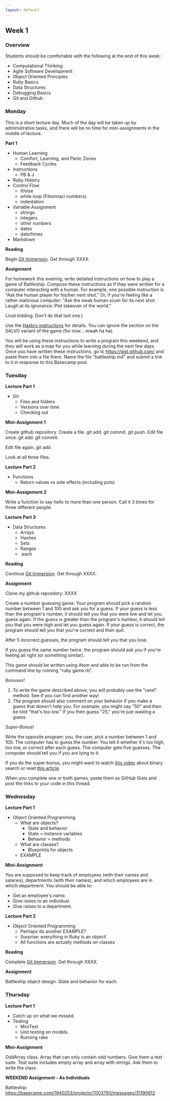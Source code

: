```yaml
---
layout: default
---
```


## Week 1

### Overview

Students should be comfortable with the following at the end of this week:

* Computational Thinking
* Agile Software Development
* Object Oriented Principles
* Ruby Basics
* Data Structures
* Debugging Basics
* Git and Github



### Monday

This is a short lecture day.  Much of the day will be taken up by administrative tasks, and there will be no time for mini-assignments in the middle of lecture.

**Part 1**

* Human Learning
  * Comfort, Learning, and Panic Zones
    <!-- My job is to keep you at the outer edge of the Learning Zone -->
  * Feedback Cycles
    <!-- They're important in life. The shorter and more frequent they are, the better. -->
    <!-- You'll be giving the TA daily reports on where you are in the zones. -->
    <!-- 1-6 for lecture, 1-6 for assignment, # of hours for assignment. -->
* Instructions
  * PB & J
* Ruby History
* Control Flow
  * if/else
  * while loop (Fibonnaci numbers)
  * indentation
* Variable Assignment
  * strings
  * integers
  * other numbers
  * dates
  * date/times
* Markdown

**Reading**

Begin [Git Immersion](http://gitimmersion.com/).  Get through XXXX.

**Assignment**

For homework this evening, write detailed instructions on how to play a game of Battleship. Compose these instructions as if they were written for a computer interacting with a human.  For example, one possible instruction is "Ask the human player for his/her next shot."  Or, if you're feeling like a rather malicious computer: "Ask the weak human scum for its next shot.  Laugh at its ignorance.  Plot takeover of the world."

(Just kidding.  Don't do that last one.)

Use the [Hasbro instructions](http://www.hasbro.com/common/instruct/battleship.pdf) for details. You can ignore the section on the SALVO variant of the game (for now... mwah ha ha).

You will be using these instructions to write a program this weekend, and they will work as a map for you while learning during the next few days. Once you have written these instructions, go to https://gist.github.com/ and paste them into a file there. Name the file "battleship.md" and submit a link to it in response to this Basecamp post.



### Tuesday

**Lecture Part 1**

* Git
  * Files and folders
  * Versions over time
  * Checking out

**Mini-Assignment 1**

Create github repository.  Create a file.  git add.  git commit.  git push.
Edit file once.  git add.  git commit.

Edit file again.  git add.

Look at all three files.

**Lecture Part 2**

* Functions
  * Return values vs side effects (including puts)

**Mini-Assignment 2**

Write a function to say hello to more than one person.  Call it 3 times for three different people.

**Lecture Part 3**

* Data Structures
  * Arrays
  * Hashes
  * Sets
  * Ranges
  * .each

**Reading**

Continue [Git Immersion](http://gitimmersion.com/).  Get through XXXX.

**Assignment**

Clone my github repository: XXXX

Create a number guessing game. Your program should pick a random number between 1 and 100 and ask you for a guess. If your guess is less than the program's number, it should tell you that you were low and let you guess again. If the guess is greater than the program's number,  it should tell you that you were high and let you guess again. If your guess is correct, the program should tell you that you're correct and then quit.

After 5 incorrect guesses, the program should tell you that you lose.

If you guess the same number twice, the program should ask you if you're feeling all right (or something similar).

This game should be written using Atom and able to be run from the command line by running "ruby game.rb".

*Bonuses!*

1. To write the game described above, you will probably use the "rand" method. See if you can find another way!
2. The program should also comment on your behavior if you make a guess that doesn't help you.  For example, you might say "50" and then be told "that's too low."  If you then guess "25," you're just wasting a guess.

*Super-Bonus!*

Write the opposite program: you, the user, pick a number between 1 and 100. The computer has to guess the number. You tell it whether it's too high, too low, or correct after each guess. The computer gets five guesses. The computer should tell you if you are lying to it.

If you do the super-bonus, you might want to watch [this video](https://www.youtube.com/watch?v=JQhciTuD3E8) about binary search or read [this article](http://en.wikipedia.org/wiki/Binary_search_algorithm).

When you complete one or both games, paste them as GitHub Gists and post the links to your code in this thread.

### Wednesday

**Lecture Part 1**

* Object Oriented Programming
  * What are objects?
    * State and behavior
    * State = instance variables
    * Behavior = methods
  * What are classes?
    * Blueprints for objects
  * EXAMPLE

**Mini-Assignment**

You are supposed to keep track of employees (with their names and salaries), departments (with their names), and which employees are in which department.  You should be able to:

* Get an employee's name.
* Give raises to an individual.
* Give raises to a department.

**Lecture Part 2**

* Object Oriented Programming
  * Perhaps do another EXAMPLE?
  * Surprise: everything in Ruby is an object!
  * All functions are actually methods on classes

**Reading**

Complete [Git Immersion](http://gitimmersion.com/).  Get through XXXX.

**Assignment**

Battleship object design.  State and behavior for each.

### Thursday

**Lecture Part 1**

* Catch up on what we missed.
* Testing
  * MiniTest
  * Unit testing on models.
  * Running rake

**Mini-Assignment**

OddArray class.  Array that can only contain odd numbers.  Give them a test suite.  Test suite includes empty array and array with strings.  Ask them to write the class.

**WEEKEND Assignment - As Individuals**

Battleship: https://basecamp.com/1940253/projects/7003793/messages/31190612
